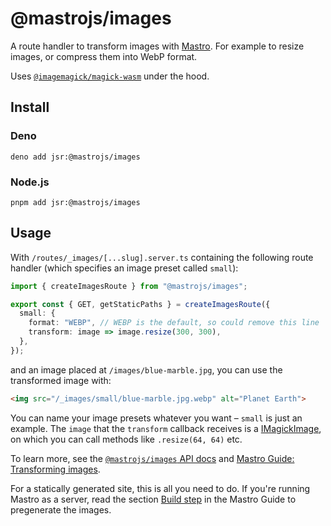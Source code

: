 # @mastrojs/images

A route handler to transform images with [Mastro](https://mastrojs.github.io/). For example to resize images, or compress them into WebP format.

Uses [`@imagemagick/magick-wasm`](https://www.npmjs.com/package/@imagemagick/magick-wasm) under the hood.


## Install

### Deno

    deno add jsr:@mastrojs/images

### Node.js

    pnpm add jsr:@mastrojs/images


## Usage

With `/routes/_images/[...slug].server.ts` containing the following route handler (which specifies an image preset called `small`):

```ts
import { createImagesRoute } from "@mastrojs/images";

export const { GET, getStaticPaths } = createImagesRoute({
  small: {
    format: "WEBP", // WEBP is the default, so could remove this line
    transform: image => image.resize(300, 300),
  },
});
```

and an image placed at `/images/blue-marble.jpg`, you can use the transformed image with:

```html
<img src="/_images/small/blue-marble.jpg.webp" alt="Planet Earth">
```

You can name your image presets whatever you want – `small` is just an example. The `image` that the `transform` callback receives is a [IMagickImage](https://github.com/dlemstra/magick-wasm/blob/82a4c4e45d5fda6c88becbaba8340df3f5d30c13/src/magick-image.ts#L81), on which you can call methods like `.resize(64, 64)` etc.

To learn more, see the [`@mastrojs/images` API docs](https://jsr.io/@mastrojs/images/doc) and [Mastro Guide: Transforming images](https://mastrojs.github.io/guide/bundling-assets-caching/#transforming-images).

For a statically generated site, this is all you need to do. If you're running Mastro as a server, read the section [Build step](https://mastrojs.github.io/guide/bundling-assets-caching/#build-step) in the Mastro Guide to pregenerate the images.
